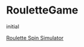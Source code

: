 # RouletteGame
initial

[Roulette Spin Simulator](https://play.google.com/store/apps/details?id=com.bor96dev.roulettegame)
